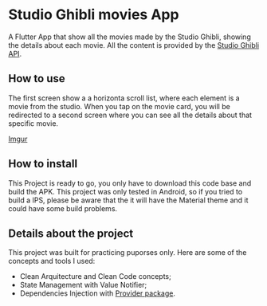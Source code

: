 # Studio Ghibli movies App

A Flutter App that show all the movies made by the Studio Ghibli, showing the details about each movie. All the content is provided by the [Studio Ghibli API](https://ghibliapi.herokuapp.com/). 


## How to use

The first screen show a a horizonta scroll list, where each element is a movie from the studio. When you tap on the movie card, you will be redirected to a second screen where you can see all the details about that specific movie.

[Imgur](https://i.imgur.com/Hduq2Ow.gifv)

## How to install

This Project is ready to go, you only have to download this code base and build the APK. This project was only tested in Android, so if you tried to build a IPS, please be aware that the it will have the Material theme and it could have some build problems.

## Details about the project

This project was built for practicing puporses only. Here are some of the concepts and tools I used:

- Clean Arquitecture and Clean Code concepts;
- State Management with Value Notifier;
- Dependencies Injection with [Provider package](https://pub.dev/packages/provider).